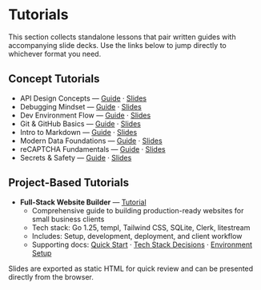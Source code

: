 # Tutorials

This section collects standalone lessons that pair written guides with accompanying slide decks. Use the links below to jump directly to whichever format you need.

## Concept Tutorials

- API Design Concepts — [Guide](api-design-concepts.md) · [Slides](slides/api-design-concepts.html)
- Debugging Mindset — [Guide](debugging-mindset.md) · [Slides](slides/debugging-mindset.html)
- Dev Environment Flow — [Guide](dev-environment-flow.md) · [Slides](slides/dev-environment-flow.html)
- Git & GitHub Basics — [Guide](git-github-basics.md) · [Slides](slides/git-github-basics.html)
- Intro to Markdown — [Guide](intro-to-markdown.md) · [Slides](slides/intro-to-markdown.html)
- Modern Data Foundations — [Guide](modern-data-foundations.md) · [Slides](slides/modern-data-foundations.html)
- reCAPTCHA Fundamentals — [Guide](recaptcha-basics.md) · [Slides](slides/recaptcha-basics.html)
- Secrets & Safety — [Guide](secrets-and-safety.md) · [Slides](slides/secrets-and-safety.html)

## Project-Based Tutorials

- **Full-Stack Website Builder** — [Tutorial](10-full-stack-website-builder/README.md)
  - Comprehensive guide to building production-ready websites for small business clients
  - Tech stack: Go 1.25, templ, Tailwind CSS, SQLite, Clerk, litestream
  - Includes: Setup, development, deployment, and client workflow
  - Supporting docs: [Quick Start](10-full-stack-website-builder/QUICKSTART.md) · [Tech Stack Decisions](10-full-stack-website-builder/TECH_STACK_DECISIONS.md) · [Environment Setup](10-full-stack-website-builder/ENVIRONMENT_SETUP.md)

Slides are exported as static HTML for quick review and can be presented directly from the browser.
